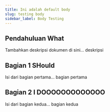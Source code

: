 ```yaml
---
title: Ini adalah default body
slug: testing body
sidebar_label: Body Testing
---
```

## Pendahuluan What

Tambahkan deskripsi dokumen di sini... deskripsi

## Bagian 1 SHould

Isi dari bagian pertama... bagian pertama

## Bagian 2 I DOOOOOOOOOOOOO

Isi dari bagian kedua... bagian kedua
